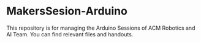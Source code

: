 # MakersSesion-Arduino
This repository is for managing the Arduino Sessions of ACM Robotics and AI Team. You can find relevant files and handouts.

